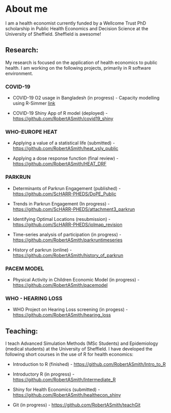 # About me

I am a health economist currently funded by a Wellcome Trust PhD scholarship in Public Health Economics and Decision Science at the University of Sheffield. Sheffield is awesome!

## Research:

My research is focused on the application of health economics to public health. I am working on the following projects, primarily in R software environment.

### COVID-19

- COVID-19 O2 usage in Bangladesh (in progress) - Capacity modelling using R-Simmer [link](https://github.com/RobertASmith/covid_bangladesh)

- COVID-19 Shiny App of R model (deployed) - https://github.com/RobertASmith/covid19_shiny

### WHO-EUROPE HEAT

- Applying a value of a statistical life (submitted) - https://github.com/RobertASmith/heat_vsly_public

- Applying a dose response function (final review) - https://github.com/RobertASmith/HEAT_DRF

### PARKRUN

- Determinants of Parkrun Engagement (published) - https://github.com/ScHARR-PHEDS/DoPE_Public

- Trends in Parkrun Engagement (In progress) - https://github.com/ScHARR-PHEDS/attachment3_parkrun

- Identifying Optimal Locations (resubmission) - https://github.com/ScHARR-PHEDS/iolmap_revision

- Time-series analysis of participation (in progress) - https://github.com/RobertASmith/parkruntimeseries

- History of parkrun (online) - https://github.com/RobertASmith/history_of_parkrun

### PACEM MODEL

- Physical Activity in Children Economic Model (in progress) - https://github.com/RobertASmith/pacemodel

### WHO - HEARING LOSS

- WHO Project on Hearing Loss screening (in progess) - https://github.com/RobertASmith/hearing_loss

## Teaching:

I teach Advanced Simulation Methods (MSc Students) and Epidemiology (medical students) at the University of Sheffield. I have developed the following short courses in the use of R for health economics:

- Introduction to R (finished) - https://github.com/RobertASmith/Intro_to_R

- Introductory R (in progress) - https://github.com/RobertASmith/Intermediate_R

- Shiny for Health Economics (submitted) - https://github.com/RobertASmith/healthecon_shiny

- Git (in progress) - https://github.com/RobertASmith/teachGit
